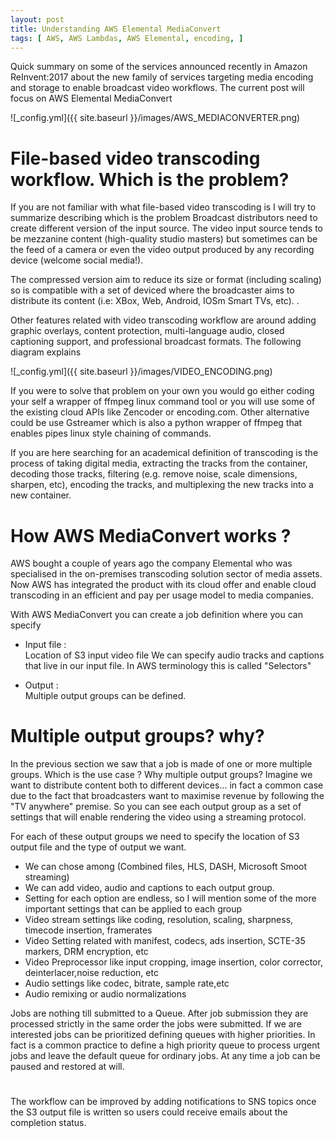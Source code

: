 ```yaml
---
layout: post
title: Understanding AWS Elemental MediaConvert
tags: [ AWS, AWS Lambdas, AWS Elemental, encoding, ]
---
```


Quick summary on some of the services announced recently in Amazon ReInvent:2017 about the new family of services targeting media encoding and storage to enable
broadcast video workflows. The current post will focus on AWS Elemental MediaConvert

 ![_config.yml]({{ site.baseurl }}/images/AWS_MEDIACONVERTER.png)

# File-based video transcoding workflow. Which is the problem?

If you are not familiar with what file-based video transcoding is I will try to summarize describing which is the problem
Broadcast distributors need to create different version of the input source. The video input source tends to be mezzanine content (high-quality studio masters)
but sometimes can be the feed of a camera or even the video output produced by any recording device (welcome social media!).

The compressed version aim to reduce its size or format (including scaling) so is compatible with a set of deviced where the broadcaster
aims to distribute its content (i.e: XBox, Web, Android, IOSm Smart TVs, etc). .  

Other features related with video transcoding workflow are around adding graphic overlays, content protection, multi-language audio, closed captioning support, and professional broadcast formats. The following diagram explains

 ![_config.yml]({{ site.baseurl }}/images/VIDEO_ENCODING.png)

If you were to solve that problem on your own you would go either coding your self a wrapper of ffmpeg linux command tool or you will use
some of the existing cloud APIs like Zencoder or encoding.com. Other alternative could be use Gstreamer which is also a python wrapper of ffmpeg that enables
pipes linux style chaining of commands.

If you are here searching for an academical definition of transcoding is the process of taking digital media, extracting the tracks from the container, decoding those tracks, filtering (e.g. remove noise, scale dimensions, sharpen, etc), encoding the tracks, and multiplexing the new tracks into a new container.  

# How AWS MediaConvert works ?

AWS bought a couple of years ago the company Elemental who was specialised in the on-premises transcoding solution sector of media assets.
Now AWS has integrated the product with its cloud offer and enable cloud transcoding in an efficient and pay per usage model to media companies.

With AWS MediaConvert you can create a job definition  where you can specify

 + Input file :  
      Location of S3 input video file
      We can specify audio tracks and captions that live in our input file. In AWS terminology this is called "Selectors"

 + Output :  
      Multiple output groups can be defined.

# Multiple output groups? why?

In the previous section we saw that a job is made of one or more multiple groups.
Which is the use case ? Why multiple output groups?
Imagine we want to distribute content both to different devices... in fact a common case due to the fact that broadcasters
want to maximise revenue by following the "TV anywhere" premise. So you can see each output group as a set of settings that will enable rendering the video using a streaming protocol.

For each of these output groups we need to specify the location of S3 output file and the type of output we want.
+ We can chose among (Combined files, HLS, DASH, Microsoft Smoot streaming)
+ We can add video, audio and captions to each output group.
+ Setting for each option are endless, so I will mention some of the more important settings that can be applied to each group
+ Video stream settings like coding, resolution, scaling, sharpness, timecode insertion, framerates
+ Video Setting related with manifest, codecs, ads insertion, SCTE-35 markers, DRM encryption, etc
+ Video Preprocessor like input cropping, image insertion, color corrector, deinterlacer,noise reduction, etc
+ Audio settings like codec, bitrate, sample rate,etc  
+ Audio remixing or audio normalizations

Jobs are nothing till submitted to a Queue.
After job submission they are processed strictly in the same order the jobs were submitted.
If we are interested jobs can be prioritized defining queues with higher priorities.
In fact is a common practice to define a high priority queue to process urgent jobs and leave the default queue for ordinary jobs.
At any time a job can be paused and restored at will.

#

The workflow can be improved by adding notifications to SNS topics once the S3 output file is written so users could receive emails about the completion status.
